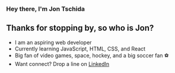 ### Hey there, I'm Jon Tschida 

## Thanks for stopping by, so who is Jon?
- I am an aspiring web developer 
- Currently learning JavaScript, HTML, CSS, and React 
- Big fan of video games, space, hockey, and a big soccer fan ⚽️
- Want connect? Drop a line on [LinkedIn](https://www.linkedin.com/in/jonathan-tschida-991453109/) 